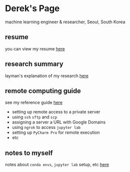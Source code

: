 # Derek's Page

machine learning engineer & researcher, Seoul, South Korea

## resume

you can view my resume [here](resume.md)

## research summary

layman's explanation of my research [here](abstract.md)

## remote computing guide

see my reference guide [here](sshguide.md)

- setting up remote access to a private server
- using `ssh` `sftp` and `scp`
- assigning a server a URL with Google Domains
- using `ngrok` to access `jupyter lab`
- setting up `PyCharm Pro` for remote execution
- etc

## notes to myself

notes about `conda envs`, `jupyter lab` setup, etc [here](miscnotes.md)
